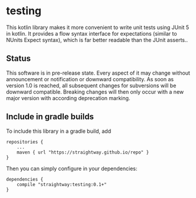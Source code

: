 # testing

This kotlin library makes it more convenient to write unit tests using JUnit 5 in kotlin.
It provides a flow syntax interface for expectations (similar to NUnits Expect syntax), which
is far better readable than the JUnit asserts..

## Status

This software is in pre-release state. Every aspect of it may change without announcement or
notification or downward compatibility. As soon as version 1.0 is reached, all subsequent
changes for subversions will be downward compatible. Breaking changes will then only occur
with a new major version with according deprecation marking.

## Include in gradle builds

To include this library in a gradle build, add

    repositories {
        ...
        maven { url "https://straightway.github.io/repo" }
    }

Then you can simply configure in your dependencies:

    dependencies {
        compile "straightway:testing:0.1+"
    }
